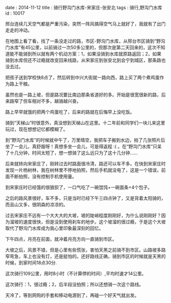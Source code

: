 date : 2014-11-12
title : 骑行野沟门水库-宋家庄-张安北
tags : 骑行,野沟门水库
id : 10017

邢台连续几天空气都是严重污染，突然一阵风搞得空气马上就好了，我就有了出门走走的冲动。

在地图上看了看，找了一条没走过的路，市区-野沟门水库，从邢台市区骑到“野沟门水库”有45公里，以前骑过一次50多公里的，但那次是第二天回来的，这次不知道能不能骑到所以就有两个机动方案：1，如果没骑到水库就原路返回；2，如果骑到水库但还不过瘾就改变回来线路，从宋家庄到张安北到会宁到城区，那条路也没去过。

把孩子送到学校快8点了，然后转到中兴大街就一路向西，路上买了两个煮鸡蛋作为路上干粮。

虽然也是一路上坡，但是路况要比南边那条省道好的多。开始是很宽很新的路，后来路窄了但车相对不多，越骑越兴奋。

路上早早就饿的把两个鸡蛋吃了，后来的路就在后悔早上没吃饭。

骑到“天梯山”时很意外，真没想到天梯山在这里。十二年前和同学们一块儿来这里玩过，现在想想记忆都模糊了。

到“野沟门水库”的时候就中午了，万里晴空，我把车子搬到水边，拍了几张照片后坐了一会儿，真舒服呀！真想多坐一会儿，可是得返程 :( 。在“野沟门水库”只呆了十几分钟，时间太短了，想一想骑了这么远只为了这十几分钟……

后来就转向宋家庄了，刚转过去时路面很冷清，路还可以车不多。在快到宋家庄时发现一片杨树林，我在树林里不停地拍照，然后手机就没电了，这是一个错误，前面不断拍照，没有控制手机使用量。

到宋家庄时已经饿的很狼狈了，一口气吃了一碗馄饨+一碗面条+4个包子。

之后的路风景很好，车不多，只是当时已经下午三四点钟了，又是背着太阳骑的，而且山又多，很阴森的凉凉的。

过去宋家庄不远有一个大大大的大坡，坡的陡峭程度刚刚好，为什么说刚刚好？因为溜坡的速度很快，但是没到使用刹车的地步。这个坡溜的很过瘾，于是这个大坡取代了野沟门水库成为我心里印象最深刻的回忆。

下午四点，月亮在前面，就冲着月亮方向一直骑到市区。

大坡之后，风景不错，但是心里有些慌张，害怕天黑之前骑不到市区。山路坡多路窄弯急，车上也没有灯，还是挺怕的。还好路线正确，骑到市区的时候就是天黑的时候，到家时间18点30分.

这次骑行109公里，用时8小时（不计算停的时间）,平均时速才14公里。

这次骑行：1，很过瘾；2，后半段没拍照；所以还想骑一次这个路线。

天冷了，等到网购的手套和移动电源到了，再碰一个好天气就出发。